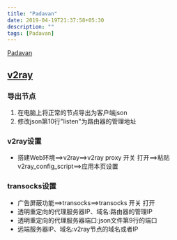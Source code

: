 ```yaml
---
title: "Padavan"
date: 2019-04-19T21:37:58+05:30
description: ""
tags: [Padavan]
---
```


[Padavan](https://www.right.com.cn/forum/thread-161324-1-1.html)
## [v2ray](https://sixu.life/padavan-v2ray.html)
### 导出节点
1. 在电脑上将正常的节点导出为客户端json
2. 修改json第10行"listen"为路由器的管理地址
### v2ray设置
- 搭建Web环境==>v2ray==>v2ray proxy 开关 打开==>粘贴v2ray_config_script==>应用本页设置
### transocks设置
- 广告屏蔽功能==>transocks==>transocks 开关 打开
- 透明重定向的代理服务器IP、域名:路由器的管理IP
- 透明重定向的代理服务器端口:json文件第9行的端口
- 远端服务器IP、域名:v2ray节点的域名或者IP
